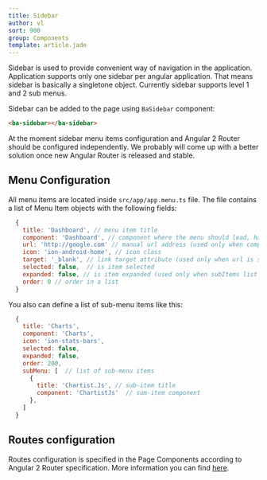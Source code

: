 ```yaml
---
title: Sidebar
author: vl
sort: 900
group: Components
template: article.jade
---
```


Sidebar is used to provide convenient way of navigation in the application. 
Application supports only one sidebar per angular application. 
That means sidebar is basically a singletone object.
Currently sidebar supports level 1 and 2 sub menus.
 
Sidebar can be added to the page using `BaSidebar` component:
```html
<ba-sidebar></ba-sidebar>
```

At the moment sidebar menu items configuration and Angular 2 Router should be configured independently. We probably will come up with a better solution once new Angular Router is released and stable.


## Menu Configuration

All menu items are located inside `src/app/app.menu.ts` file. The file contains a list of Menu Item objects with the following fields:

```javascript
  {
    title: 'Dashboard', // menu item title
    component: 'Dashboard', // component where the menu should lead, has a priority over url property
    url: 'http://google.com' // manual url address (used only when component is not specified)
    icon: 'ion-android-home', // icon class
    target: '_blank', // link target attribute (used only when url is specified)
    selected: false,  // is item selected
    expanded: false, // is item expanded (used only when subItems list specified)
    order: 0 // order in a list
  }
```
You also can define a list of sub-menu items like this:
```javascript
  {
    title: 'Charts',
    component: 'Charts',
    icon: 'ion-stats-bars',
    selected: false,
    expanded: false,
    order: 200,
    subMenu: [  // list of sub-menu items
      {
        title: 'Chartist.Js', // sub-item title
        component: 'ChartistJs'  // sum-item component 
      },
    ]
  }
```

## Routes configuration

Routes configuration is specified in the Page Components according to Angular 2 Router specification. More information you can find [here](https://angular.io/docs/ts/latest/guide/router-deprecated.html).